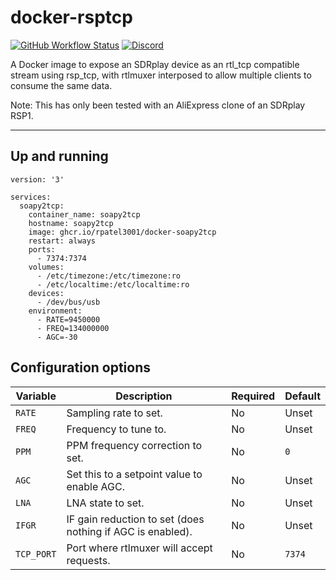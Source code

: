 # docker-rsptcp
[![GitHub Workflow Status](https://img.shields.io/github/workflow/status/rpatel3001/docker-rsptcp/Deploy%20to%20ghcr.io)](https://github.com/rpatel3001/docker-rsptcp/actions/workflows/deploy.yml)
[![Discord](https://img.shields.io/discord/734090820684349521)](https://discord.gg/sTf9uYF)

A Docker image to expose an SDRplay device as an rtl_tcp compatible stream using rsp_tcp, with rtlmuxer interposed to allow multiple clients to consume the same data.

Note: This has only been tested with an AliExpress clone of an SDRplay RSP1.

---

## Up and running

```
version: '3'

services:
  soapy2tcp:
    container_name: soapy2tcp
    hostname: soapy2tcp
    image: ghcr.io/rpatel3001/docker-soapy2tcp
    restart: always
    ports:
      - 7374:7374
    volumes:
      - /etc/timezone:/etc/timezone:ro
      - /etc/localtime:/etc/localtime:ro
    devices:
      - /dev/bus/usb
    environment:
      - RATE=9450000
      - FREQ=134000000
      - AGC=-30
```

## Configuration options

| Variable | Description | Required | Default |
|----------|-------------|---------|--------|
| `RATE` | Sampling rate to set. | No | Unset |
| `FREQ` | Frequency to tune to. | No | Unset |
| `PPM` | PPM frequency correction to set. | No | `0` |
| `AGC` | Set this to a setpoint value to enable AGC. | No | Unset |
| `LNA` | LNA state to set. | No | Unset |
| `IFGR` | IF gain reduction to set (does nothing if AGC is enabled). | No | Unset |
| `TCP_PORT` | Port where rtlmuxer will accept requests. | No | `7374` |
